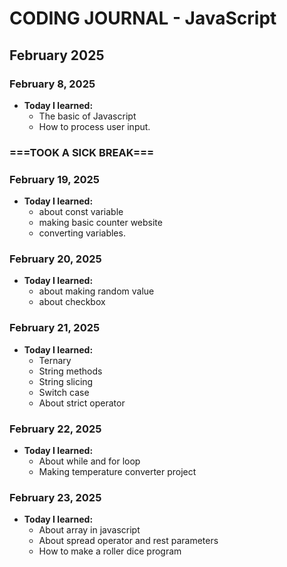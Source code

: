 # CODING JOURNAL - JavaScript

## February 2025
### February 8, 2025
- **Today I learned:** 
  - The basic of Javascript
  - How to process user input.

### ===TOOK A SICK BREAK===

### February 19, 2025
- **Today I learned:** 
  - about const variable
  - making basic counter website
  - converting variables.

### February 20, 2025
- **Today I learned:** 
  - about making random value
  - about checkbox

### February 21, 2025
- **Today I learned:** 
  - Ternary
  - String methods
  - String slicing
  - Switch case
  - About strict operator

### February 22, 2025
- **Today I learned:** 
  - About while and for loop
  - Making temperature converter project

### February 23, 2025
- **Today I learned:** 
  - About array in javascript
  - About spread operator and rest parameters
  - How to make a roller dice program